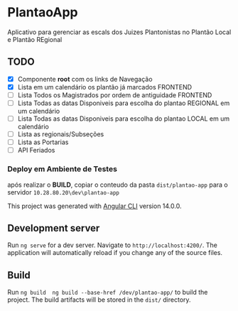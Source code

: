 # PlantaoApp

Aplicativo para gerenciar as escals dos Juizes Plantonistas no Plantão Local e Plantão REgional

## TODO

- [x] Componente **root** com os links de Navegação
- [x] Lista em um calendário os plantão já marcados FRONTEND
- [ ] Lista Todos os Magistrados por ordem de antiguidade FRONTEND
- [ ] Lista Todas as datas Disponiveis para escolha do plantao REGIONAL em um calendário
- [ ] Lista Todas as datas Disponiveis para escolha do plantao LOCAL em um calendário 
- [ ] Lista as regionais/Subseções
- [ ] Lista as Portarias
- [ ] API Feriados

### Deploy em Ambiente de Testes

após realizar o __BUILD__, copiar o conteudo da pasta `dist/plantao-app` para o servidor `10.28.80.20\dev\plantao-app` 

This project was generated with [Angular CLI](https://github.com/angular/angular-cli) version 14.0.0.

## Development server

Run `ng serve` for a dev server. Navigate to `http://localhost:4200/`. The application will automatically reload if you change any of the source files.

## Build

Run `ng build  ng build --base-href /dev/plantao-app/` to build the project. 
The build artifacts will be stored in the `dist/` directory.
